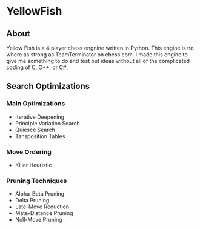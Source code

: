 # YellowFish
## About
Yellow Fish is a 4 player chess engnine written in Python. This engine is no where as strong as TeamTerminator on chess.com. I made this engine to give me something to do and test out ideas without all of the complicated coding of C, C++, or C#.

## Search Optimizations
### Main Optimizations
- Iterative Deepening
- Principle Variation Search
- Quiesce Search
- Tansposition Tables

### Move Ordering
- Killer Heuristic

### Pruning Techniques
- Alpha-Beta Pruning
- Delta Pruning
- Late-Move Reduction
- Mate-Distance Pruning
- Null-Move Pruning
